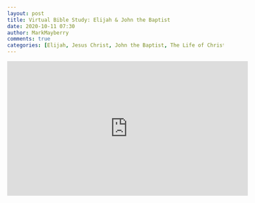 ```yaml
---
layout: post
title: Virtual Bible Study: Elijah & John the Baptist
date: 2020-10-11 07:30
author: MarkMayberry
comments: true
categories: [Elijah, Jesus Christ, John the Baptist, The Life of Christ, Virtual Bible Study]
---
```

<!-- wp:html -->
<iframe src="https://www.facebook.com/plugins/video.php?height=314&href=https%3A%2F%2Fwww.facebook.com%2Fascoc.org%2Fvideos%2F381067033262198%2F&show_text=false&width=560" width="560" height="314" style="border:none;overflow:hidden" scrolling="no" frameborder="0" allowTransparency="true" allow="encrypted-media" allowFullScreen="true"></iframe>
<!-- /wp:html -->
